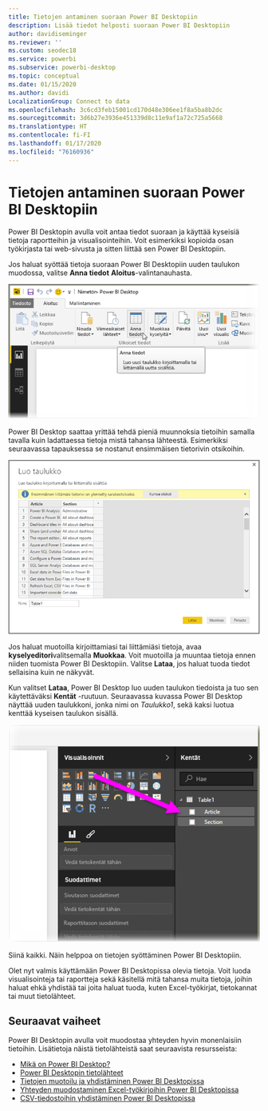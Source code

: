 ```yaml
---
title: Tietojen antaminen suoraan Power BI Desktopiin
description: Lisää tiedot helposti suoraan Power BI Desktopiin
author: davidiseminger
ms.reviewer: ''
ms.custom: seodec18
ms.service: powerbi
ms.subservice: powerbi-desktop
ms.topic: conceptual
ms.date: 01/15/2020
ms.author: davidi
LocalizationGroup: Connect to data
ms.openlocfilehash: 3c6cd3feb15001cd170d48e306ee1f8a5ba8b2dc
ms.sourcegitcommit: 3d6b27e3936e451339d8c11e9af1a72c725a5668
ms.translationtype: HT
ms.contentlocale: fi-FI
ms.lasthandoff: 01/17/2020
ms.locfileid: "76160936"
---
```

# <a name="enter-data-directly-into-power-bi-desktop"></a>Tietojen antaminen suoraan Power BI Desktopiin

Power BI Desktopin avulla voit antaa tiedot suoraan ja käyttää kyseisiä tietoja raportteihin ja visualisointeihin. Voit esimerkiksi kopioida osan työkirjasta tai web-sivusta ja sitten liittää sen Power BI Desktopiin.

Jos haluat syöttää tietoja suoraan Power BI Desktopiin uuden taulukon muodossa, valitse **Anna tiedot** **Aloitus**-valintanauhasta.

![Valitse Aloitus-kohdasta Anna tiedot](media/desktop-enter-data-directly-into-desktop/enter-data-directly_1.png)

Power BI Desktop saattaa yrittää tehdä pieniä muunnoksia tietoihin samalla tavalla kuin ladattaessa tietoja mistä tahansa lähteestä. Esimerkiksi seuraavassa tapauksessa se nostanut ensimmäisen tietorivin otsikoihin.

![Tiedot ensimmäisellä rivillä sarakkeen otsikkoina](media/desktop-enter-data-directly-into-desktop/enter-data-directly_2.png)

Jos haluat muotoilla kirjoittamiasi tai liittämiäsi tietoja, avaa **kyselyeditori**valitsemalla **Muokkaa**. Voit muotoilla ja muuntaa tietoja ennen niiden tuomista Power BI Desktopiin. Valitse **Lataa**, jos haluat tuoda tiedot sellaisina kuin ne näkyvät.

Kun valitset **Lataa**, Power BI Desktop luo uuden taulukon tiedoista ja tuo sen käytettäväksi **Kentät** -ruutuun. Seuraavassa kuvassa Power BI Desktop näyttää uuden taulukkoni, jonka nimi on *Taulukko1*, sekä kaksi luotua kenttää kyseisen taulukon sisällä.

![Power BI Desktopiin ladatut kentät](media/desktop-enter-data-directly-into-desktop/enter-data-directly_3.png)

Siinä kaikki. Näin helppoa on tietojen syöttäminen Power BI Desktopiin.

Olet nyt valmis käyttämään Power BI Desktopissa olevia tietoja. Voit luoda visualisointeja tai raportteja sekä käsitellä mitä tahansa muita tietoja, joihin haluat ehkä yhdistää tai joita haluat tuoda, kuten Excel-työkirjat, tietokannat tai muut tietolähteet.

## <a name="next-steps"></a>Seuraavat vaiheet

Power BI Desktopin avulla voit muodostaa yhteyden hyvin monenlaisiin tietoihin. Lisätietoja näistä tietolähteistä saat seuraavista resursseista:

* [Mikä on Power BI Desktop?](desktop-what-is-desktop.md)
* [Power BI Desktopin tietolähteet](desktop-data-sources.md)
* [Tietojen muotoilu ja yhdistäminen Power BI Desktopissa](desktop-shape-and-combine-data.md)
* [Yhteyden muodostaminen Excel-työkirjoihin Power BI Desktopissa](desktop-connect-excel.md)
* [CSV-tiedostoihin yhdistäminen Power BI Desktopissa](desktop-connect-csv.md)
